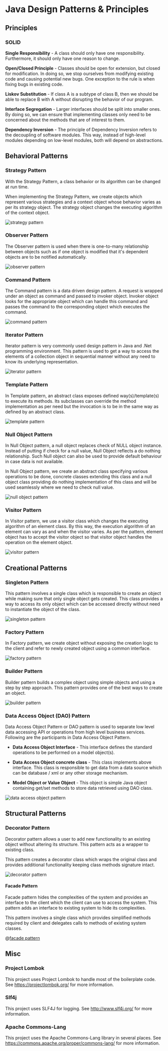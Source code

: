 # Java Design Patterns & Principles

## Principles

### SOLID
**Single Responsibility** - A class should only have one responsibility. Furthermore, it should only have one reason to change.

**Open/Closed Principle** - Classes should be open for extension, but closed for modification. In doing so, we stop ourselves from modifying existing code and causing potential new bugs. One exception to the rule is when fixing bugs in existing code.

**Liskov Substitution** - If class A is a subtype of class B, then we should be able to replace B with A without disrupting the behavior of our program.

**Interface Segregation** - Larger interfaces should be split into smaller ones. By doing so, we can ensure that implementing classes only need to be concerned about the methods that are of interest to them.

**Dependency Inversion** - The principle of Dependency Inversion refers to the decoupling of software modules. This way, instead of high-level modules depending on low-level modules, both will depend on abstractions.
## Behavioral Patterns

### Strategy Pattern

With the Strategy Pattern, a class behavior or its algorithm can be changed at run time.

When implementing the Strategy Pattern, we create objects which represent various strategies and a context object whose behavior varies as per its strategy object. The strategy object changes the executing algorithm of the context object.

![strategy pattern](https://www.tutorialspoint.com/design_pattern/images/strategy_pattern_uml_diagram.jpg)

### Observer Pattern

The Observer pattern is used when there is one-to-many relationship between objects such as if one object is modified that it's dependent objects are to be notified automatically.

![observer pattern](https://www.tutorialspoint.com/design_pattern/images/observer_pattern_uml_diagram.jpg)

### Command Pattern

The Command pattern is a data driven design pattern. A request is wrapped under an object as command and passed to invoker object. Invoker object looks for the appropriate object which can handle this command and passes the command to the corresponding object which executes the command.

![command pattern](https://www.tutorialspoint.com/design_pattern/images/command_pattern_uml_diagram.jpg)

### Iterator Pattern

Iterator pattern is very commonly used design pattern in Java and .Net programming environment. This pattern is used to get a way to access the elements of a collection object in sequential manner without any need to know its underlying representation.

![iterator pattern](https://www.tutorialspoint.com/design_pattern/images/iterator_pattern_uml_diagram.jpg)

### Template Pattern

In Template pattern, an abstract class exposes defined way(s)/template(s) to execute its methods. Its subclasses can override the method implementation as per need but the invocation is to be in the same way as defined by an abstract class.

![template pattern](https://www.tutorialspoint.com/design_pattern/images/template_pattern_uml_diagram.jpg)

### Null Object Pattern

In Null Object pattern, a null object replaces check of NULL object instance. Instead of putting if check for a null value, Null Object reflects a do nothing relationship. Such Null object can also be used to provide default behaviour in case data is not available.

In Null Object pattern, we create an abstract class specifying various operations to be done, concrete classes extending this class and a null object class providing do nothing implementation of this class and will be used seamlessly where we need to check null value.

![null object pattern](https://www.tutorialspoint.com/design_pattern/images/null_pattern_uml_diagram.jpg)

### Visitor Pattern

In Visitor pattern, we use a visitor class which changes the executing algorithm of an element class. By this way, the execution algorithm of an element can vary as and when the visitor varies. As per the pattern, element object has to accept the visitor object so that visitor object handles the operation on the element object.

![visitor pattern](https://www.tutorialspoint.com/design_pattern/images/visitor_pattern_uml_diagram.jpg) 

## Creational Patterns

### Singleton Pattern

This pattern involves a single class which is responsible to create an object while making sure that only single object gets created. This class provides a way to access its only object which can be accessed directly without need to instantiate the object of the class.

![singleton pattern](https://www.tutorialspoint.com/design_pattern/images/singleton_pattern_uml_diagram.jpg)

### Factory Pattern

In Factory pattern, we create object without exposing the creation logic to the client and refer to newly created object using a common interface.

![factory pattern](https://www.tutorialspoint.com/design_pattern/images/factory_pattern_uml_diagram.jpg)

### Builder Pattern

Builder pattern builds a complex object using simple objects and using a step by step approach. This pattern provides one of the best ways to create an object.

![builder pattern](https://www.tutorialspoint.com/design_pattern/images/builder_pattern_uml_diagram.jpg)

### Data Access Object (DAO) Pattern

Data Access Object Pattern or DAO pattern is used to separate low level data accessing API or operations from high level business services. Following are the participants in Data Access Object Pattern.

   - **Data Access Object Interface** - This interface defines the standard operations to be performed on a model object(s).

   - **Data Access Object concrete class** - This class implements above interface. This class is responsible to get data from a data source which can be database / xml or any other storage mechanism.

   - **Model Object or Value Object** - This object is simple Java object containing get/set methods to store data retrieved using DAO class.
   
![data access object pattern](https://www.tutorialspoint.com/design_pattern/images/dao_pattern_uml_diagram.jpg)

## Structural Patterns

### Decorator Pattern

Decorator pattern allows a user to add new functionality to an existing object without altering its structure. This pattern acts as a wrapper to existing class.

This pattern creates a decorator class which wraps the original class and provides additional functionality keeping class methods signature intact.

![decorator pattern](https://www.tutorialspoint.com/design_pattern/images/decorator_pattern_uml_diagram.jpg)

#### Facade Pattern

Facade pattern hides the complexities of the system and provides an interface to the client which the client can use to access the system. This pattern adds an interface to existing system to hide its complexities.

This pattern involves a single class which provides simplified methods required by client and delegates calls to methods of existing system classes.

@[facade pattern]()

## Misc

### Project Lombok
This project uses Project Lombok to handle most of the boilerplate code. See https://projectlombok.org/ for more information.

### Slf4j
This project uses SLF4J for logging. See http://www.slf4j.org/ for more information.

### Apache Commons-Lang
This project uses the Apache Commons-Lang library in several places. See https://commons.apache.org/proper/commons-lang/ for more information.